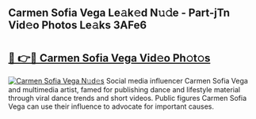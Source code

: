## Carmen Sofia Vega Le𝚊k𝚎d N𝚞𝚍e - Part-jTn Vid𝚎o Photos Le𝚊ks 3AFe6

# <h2><a href="http://fbdg06.evod.top/?m=Carmen+Sofia+Vega">🔗 👉🔴 Carmen Sofia Vega Vid𝚎o Ph𝚘t𝚘s</a></h2>

[![Carmen Sofia Vega N𝚞d𝚎s](https://i.imgur.com/8V9OHl7.gif)](http://fbdg06.evod.top/?m=Carmen+Sofia+Vega)
Social media influencer Carmen Sofia Vega and multimedia artist, famed for publishing dance and lifestyle material through viral dance trends and short videos. Public figures Carmen Sofia Vega can use their influence to advocate for important causes. 

